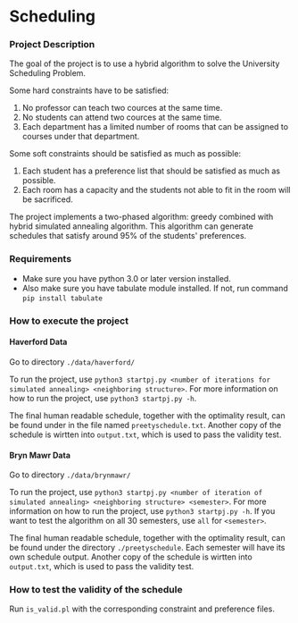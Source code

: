 # Scheduling

### Project Description

The goal of the project is to use a hybrid algorithm to solve the University Scheduling Problem. 

Some hard constraints have to be satisfied:
1. No professor can teach two cources at the same time.
2. No students can attend two cources at the same time.
3. Each department has a limited number of rooms that can be assigned to courses under that department.

Some soft constraints should be satisfied as much as possible:
1. Each student has a preference list that should be satisfied as much as possible.
2. Each room has a capacity and the students not able to fit in the room will be sacrificed.

The project implements a two-phased algorithm: greedy combined with hybrid simulated annealing algorithm. This algorithm can generate schedules that satisfy around 95% of the students' preferences.

### Requirements
* Make sure you have python 3.0 or later version installed.
* Also make sure you have tabulate module installed. If not, run command `pip install tabulate`

### How to execute the project
#### Haverford Data
Go to directory `./data/haverford/`

To run the project, use `python3 startpj.py <number of iterations for simulated annealing> <neighboring structure>`. For more information on how to run the project, use `python3 startpj.py -h`.

The final human readable schedule, together with the optimality result, can be found under in the file named `preetyschedule.txt`. Another copy of the schedule is wirtten into `output.txt`, which is used to pass the validity test.

#### Bryn Mawr Data
Go to directory `./data/brynmawr/`

To run the project, use `python3 startpj.py <number of iteration of simulated annealing> <neighboring structure> <semester>`. For more information on how to run the project, use `python3 startpj.py -h`. If you want to test the algorithm on all 30 semesters, use `all` for `<semester>`.

The final human readable schedule, together with the optimality result, can be found under the directory `./preetyschedule`. Each semester will have its own schedule output. Another copy of the schedule is wirtten into `output.txt`, which is used to pass the validity test.

### How to test the validity of the schedule
Run `is_valid.pl` with the corresponding constraint and preference files.